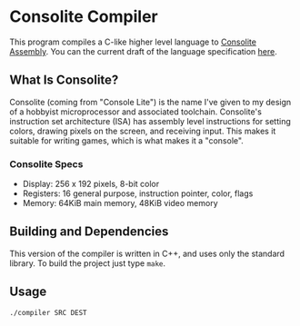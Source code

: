 # Consolite Compiler

This program compiles a C-like higher level language to
[Consolite Assembly](https://github.com/rfotino/consolite-assembler/blob/master/docs/assembly.md).
You can the current draft of the language specification [here](docs/spec.md).

## What Is Consolite?

Consolite (coming from "Console Lite") is the name I've given to my design of a
hobbyist microprocessor and associated toolchain. Consolite's instruction set
architecture (ISA) has assembly level instructions for setting colors, drawing
pixels on the screen, and receiving input. This makes it suitable for writing
games, which is what makes it a "console".

### Consolite Specs

* Display: 256 x 192 pixels, 8-bit color
* Registers: 16 general purpose, instruction pointer, color, flags
* Memory: 64KiB main memory, 48KiB video memory

## Building and Dependencies

This version of the compiler is written in C++, and uses only the standard
library. To build the project just type `make`.

## Usage

`./compiler SRC DEST`
